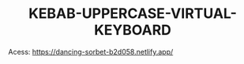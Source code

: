 <h1 align="center">KEBAB-UPPERCASE-VIRTUAL-KEYBOARD</h1>

Acess: https://dancing-sorbet-b2d058.netlify.app/
